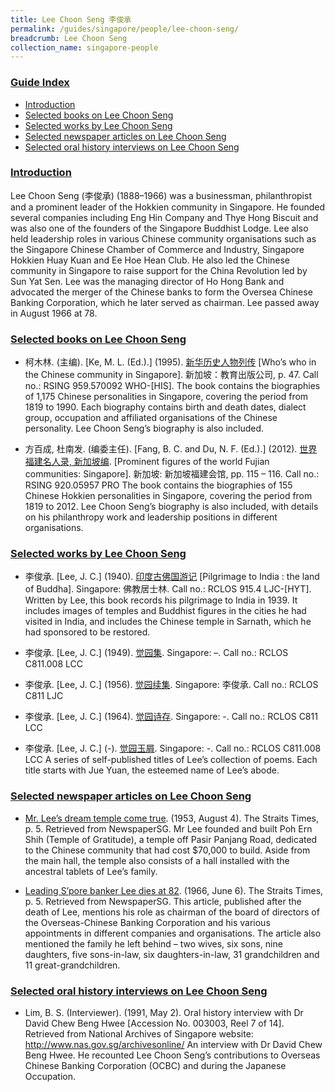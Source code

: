 ```yaml
---
title: Lee Choon Seng 李俊承
permalink: /guides/singapore/people/lee-choon-seng/
breadcrumb: Lee Choon Seng
collection_name: singapore-people
---
```


### <u>Guide Index</u>

* [Introduction](#introduction)
* [Selected books on Lee Choon Seng](#selected-books-on-lee-choon-seng)
* [Selected works by Lee Choon Seng](#selected-works-by-lee-choon-seng)
* [Selected newspaper articles on Lee Choon Seng](#selected-newspaper-articles-on-lee-choon-seng)
* [Selected oral history interviews on Lee Choon Seng](#selected-oral-history-interviews-on-lee-choon-seng)

### <u>Introduction</u>

Lee Choon Seng (李俊承) (1888–1966) was a businessman, philanthropist and a prominent leader of the Hokkien community in Singapore. He founded several companies including Eng Hin Company and Thye Hong Biscuit and was also one of the founders of the Singapore Buddhist Lodge. Lee also held leadership roles in various Chinese community organisations such as the Singapore Chinese Chamber of Commerce and Industry, Singapore Hokkien Huay Kuan and Ee Hoe Hean Club. He also led the Chinese community in Singapore to raise support for the China Revolution led by Sun Yat Sen. Lee was the managing director of Ho Hong Bank and advocated the merger of the Chinese banks to form the Oversea Chinese Banking Corporation, which he later served as chairman. Lee passed away in August 1966 at 78.

 

### <u>Selected books on Lee Choon Seng</u>

* 柯木林. (主编). [Ke, M. L. (Ed.).] (1995). [新华历史人物列传](http://eservice.nlb.gov.sg/item_holding_s.aspx?bid=85400628) [Who’s who in the Chinese community in Singapore]. 新加坡：教育出版公司, p. 47.
Call no.: RSING 959.570092 WHO-\[HIS\].
The book contains the biographies of 1,175 Chinese personalities in Singapore, covering the period from 1819 to 1990. Each biography contains birth and death dates, dialect group, occupation and affiliated organisations of the Chinese personality. Lee Choon Seng’s biography is also included.


* 方百成, 杜南发. (编委主任). [Fang, B. C. and Du, N. F. (Ed.).] (2012). [世界福建名人录, 新加坡编](http://eservice.nlb.gov.sg/item_holding_s.aspx?bid=200125706). [Prominent figures of the world Fujian communities: Singapore]. 新加坡: 新加坡福建会馆, pp. 115 – 116.
Call no.: RSING 920.05957 PRO
The book contains the biographies of 155 Chinese Hokkien personalities in Singapore, covering the period from 1819 to 2012. Lee Choon Seng’s biography is also included, with details on his philanthropy work and leadership positions in different organisations.


### <u>Selected works by Lee Choon Seng</u>

* 李俊承. [Lee, J. C.] (1940). [印度古佛国游记](http://eservice.nlb.gov.sg/item_holding_s.aspx?bid=12688442) [Pilgrimage to India : the land of Buddha].
Singapore: 佛教居士林.
Call no.: RCLOS 915.4 LJC-\[HYT\].
Written by Lee, this book records his pilgrimage to India in 1939. It includes images of temples and Buddhist figures in the cities he had visited in India, and includes the Chinese temple in Sarnath, which he had sponsored to be restored.


* 李俊承. [Lee, J. C.] (1949). [觉园集](http://eservice.nlb.gov.sg/item_holding_s.aspx?bid=84551656). Singapore: –.
Call no.: RCLOS C811.008 LCC


* 李俊承. [Lee, J. C.] (1956). [觉园续集](http://eservice.nlb.gov.sg/item_holding_s.aspx?bid=12696590). Singapore: 李俊承.
Call no.: RCLOS C811 LJC


* 李俊承. [Lee, J. C.] (1964). [觉园诗存](http://eservice.nlb.gov.sg/item_holding_s.aspx?bid=84550061). Singapore: -.
Call no.: RCLOS C811 LCC


* 李俊承. [Lee, J. C.] (-). [觉园玉屑](http://eservice.nlb.gov.sg/item_holding_s.aspx?bid=84551520). Singapore: -.
Call no.: RCLOS C811.008 LCC
A series of self-published titles of Lee’s collection of poems. Each title starts with Jue Yuan, the esteemed name of Lee’s abode.

### <u>Selected newspaper articles on Lee Choon Seng</u>

* [Mr. Lee’s dream temple come true](http://eresources.nlb.gov.sg/newspapers/Digitised/Article/straitstimes19530804-1.2.72). (1953, August 4). The Straits Times, p. 5. Retrieved from NewspaperSG.
Mr Lee founded and built Poh Ern Shih (Temple of Gratitude), a temple off Pasir Panjang Road, dedicated to the Chinese community that had cost $70,000 to build. Aside from the main hall, the temple also consists of a hall installed with the ancestral tablets of Lee’s family.


* [Leading S’pore banker Lee dies at 82](http://eresources.nlb.gov.sg/newspapers/Digitised/Article/straitstimes19660606-1.2.38). (1966, June 6). The Straits Times, p. 5. Retrieved from NewspaperSG.
This article, published after the death of Lee, mentions his role as chairman of the board of directors of the Overseas-Chinese Banking Corporation and his various appointments in different companies and organisations. The article also mentioned the family he left behind – two wives, six sons, nine daughters, five sons-in-law, six daughters-in-law, 31 grandchildren and 11 great-grandchildren.

### <u>Selected oral history interviews on Lee Choon Seng</u>

* Lim, B. S. (Interviewer). (1991, May 2). Oral history interview with Dr David Chew Beng Hwee [Accession No. 003003, Reel 7 of 14]. Retrieved from National Archives of Singapore website: http://www.nas.gov.sg/archivesonline/
An interview with Dr David Chew Beng Hwee. He recounted Lee Choon Seng’s contributions to Overseas Chinese Banking Corporation (OCBC) and during the Japanese Occupation.